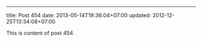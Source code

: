 ---
title: Post 454
date: 2013-05-14T19:36:04+07:00
updated: 2012-12-25T13:34:08+07:00

This is content of post 454